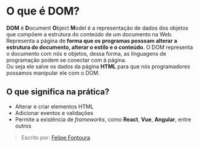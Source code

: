 # O que é DOM?
**DOM** é **D**ocument **O**bject **M**odel é a representação de dados dos objetos que compõem a estrutura do conteúdo de um documento na Web. <br>
Representa a página de **forma que os programas posssam alterar a estrutura do documento, alterar o estilo e o conteúdo**. O DOM representa o documento com nós e objetos, dessa forma, as linguagens de programação podem se conectar com à página. <br> 
Ou seja ele salve os dados da página **HTML** para que nós programadores possamos manipular ele com o DOM.

## O que significa na prática?
* Alterar e criar elementos HTML
* Adicionar eventos e validações
* Permite a existência de *frameworks*, como **React**, **Vue**, **Angular**, entre outros

> Escrito por: [Felipe Fontoura](https://github.com/felipefontoura)